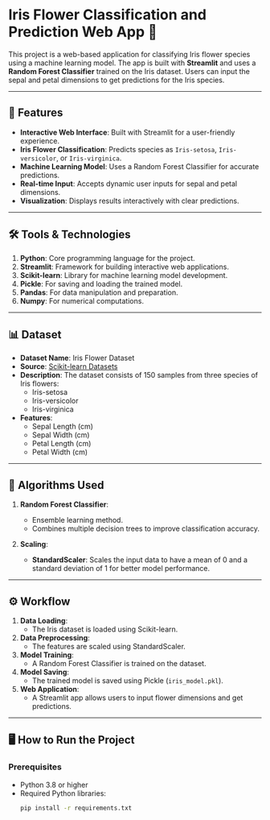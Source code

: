 # Iris Flower Classification and Prediction Web App 🌸

This project is a web-based application for classifying Iris flower species using a machine learning model. The app is built with **Streamlit** and uses a **Random Forest Classifier** trained on the Iris dataset. Users can input the sepal and petal dimensions to get predictions for the Iris species.

---

## 🚀 Features
- **Interactive Web Interface**: Built with Streamlit for a user-friendly experience.
- **Iris Flower Classification**: Predicts species as `Iris-setosa`, `Iris-versicolor`, or `Iris-virginica`.
- **Machine Learning Model**: Uses a Random Forest Classifier for accurate predictions.
- **Real-time Input**: Accepts dynamic user inputs for sepal and petal dimensions.
- **Visualization**: Displays results interactively with clear predictions.

---

## 🛠️ Tools & Technologies
1. **Python**: Core programming language for the project.
2. **Streamlit**: Framework for building interactive web applications.
3. **Scikit-learn**: Library for machine learning model development.
4. **Pickle**: For saving and loading the trained model.
5. **Pandas**: For data manipulation and preparation.
6. **Numpy**: For numerical computations.

---

## 📊 Dataset
- **Dataset Name**: Iris Flower Dataset
- **Source**: [Scikit-learn Datasets](https://scikit-learn.org/stable/datasets.html#iris-dataset)
- **Description**: The dataset consists of 150 samples from three species of Iris flowers:
  - Iris-setosa
  - Iris-versicolor
  - Iris-virginica
- **Features**:
  - Sepal Length (cm)
  - Sepal Width (cm)
  - Petal Length (cm)
  - Petal Width (cm)

---

## 🧠 Algorithms Used
1. **Random Forest Classifier**:
   - Ensemble learning method.
   - Combines multiple decision trees to improve classification accuracy.

2. **Scaling**:
   - **StandardScaler**: Scales the input data to have a mean of 0 and a standard deviation of 1 for better model performance.

---

## ⚙️ Workflow
1. **Data Loading**:
   - The Iris dataset is loaded using Scikit-learn.
2. **Data Preprocessing**:
   - The features are scaled using StandardScaler.
3. **Model Training**:
   - A Random Forest Classifier is trained on the dataset.
4. **Model Saving**:
   - The trained model is saved using Pickle (`iris_model.pkl`).
5. **Web Application**:
   - A Streamlit app allows users to input flower dimensions and get predictions.

---

## 🖥️ How to Run the Project

### Prerequisites
- Python 3.8 or higher
- Required Python libraries:
  ```bash
  pip install -r requirements.txt
